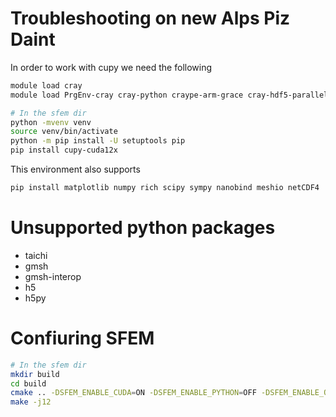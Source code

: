 # Troubleshooting on new Alps Piz Daint

In order to work with cupy we need the following


```sh
module load cray 
module load PrgEnv-cray cray-python craype-arm-grace cray-hdf5-parallel

# In the sfem dir
python -mvenv venv
source venv/bin/activate
python -m pip install -U setuptools pip
pip install cupy-cuda12x
```

This environment also supports
```sh
pip install matplotlib numpy rich scipy sympy nanobind meshio netCDF4
```

# Unsupported python packages

- taichi
- gmsh
- gmsh-interop
- h5
- h5py


# Confiuring SFEM

```sh
# In the sfem dir
mkdir build
cd build
cmake .. -DSFEM_ENABLE_CUDA=ON -DSFEM_ENABLE_PYTHON=OFF -DSFEM_ENABLE_OPNEMP=ON
make -j12
```